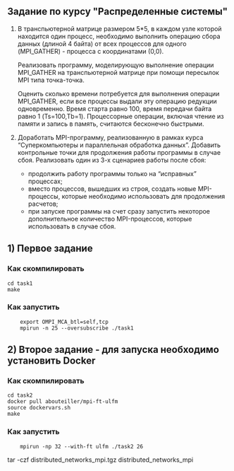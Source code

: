 ## Задание по курсу "Распределенные системы"

1. В транспьютерной матрице размером 5*5, в каждом узле которой находится один процесс, необходимо выполнить операцию сбора данных (длиной 4 байта) от всех процессов для одного (MPI_GATHER) - процесса с координатами (0,0).
    
    Реализовать программу, моделирующую выполнение операции MPI_GATHER на транспьютерной матрице 
    при помощи пересылок MPI типа точка-точка.
    
    Оценить сколько времени потребуется для выполнения операции MPI_GATHER, 
    если все процессы выдали эту операцию редукции одновременно. 
    Время старта равно 100, время передачи байта равно 1 (Ts=100,Tb=1). 
    Процессорные операции, включая чтение из памяти и запись в память, 
    считаются бесконечно быстрыми.
    
2. Доработать MPI-программу, реализованную в рамках курса “Суперкомпьютеры и параллельная обработка данных”. 
    Добавить контрольные точки для продолжения работы программы в случае сбоя. 
    Реализовать один из 3-х сценариев работы после сбоя: 
    * продолжить работу программы только на “исправных” процессах; 
    * вместо процессов, вышедших из строя, создать новые MPI-процессы, 
    которые необходимо использовать для продолжения расчетов; 
    * при запуске программы на счет сразу запустить некоторое дополнительное количество MPI-процессов, 
    которые использовать в случае сбоя.


## 1) Первое задание 

### Как скомпилировать

```
cd task1
make
```

### Как запустить

```
    export OMPI_MCA_btl=self,tcp
    mpirun -n 25 --oversubscribe ./task1
```


## 2) Второе задание - для запуска необходимо установить Docker
### Как скомпилировать

```
cd task2
docker pull abouteiller/mpi-ft-ulfm
source dockervars.sh    
make
```

### Как запустить

```
    mpirun -np 32 --with-ft ulfm ./task2 26
```



tar -czf distributed_networks_mpi.tgz distributed_networks_mpi
